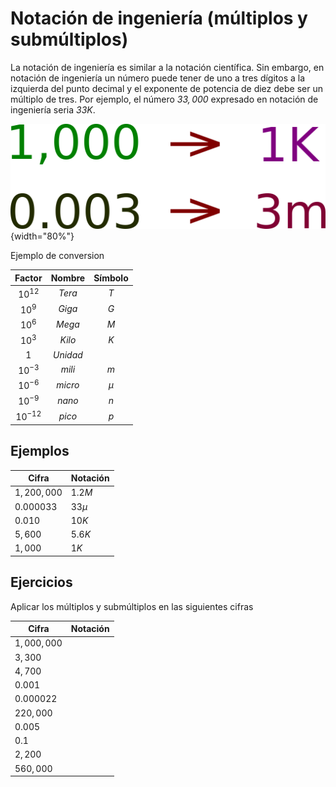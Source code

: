 # Notación de ingeniería (múltiplos y submúltiplos)

La notación de ingeniería es similar a la notación científica. Sin embargo, en notación de ingeniería un número puede tener de uno a tres dígitos a la izquierda del punto decimal y el exponente de potencia de diez debe ser un múltiplo de tres. Por ejemplo, el número *$33,000$* expresado en notación de ingeniería seria *$33K$*.


![conversion](../assets/conversion.png){width="80%"}
<figcaption>Ejemplo de conversion</figcaption>

|   Factor   |  Nombre  | Símbolo |
| :--------: | :------: | :-----: |
| $10^{12}$  |  $Tera$  |   $T$   |
|   $10^9$   |  $Giga$  |   $G$   |
|   $10^6$   |  $Mega$  |   $M$   |
|   $10^3$   |  $Kilo$  |   $K$   |
|    $1$     | $Unidad$ |         |
| $10^{-3}$  |  $mili$  |   $m$   |
| $10^{-6}$  | $micro$  |  $\mu$  |
| $10^{-9}$  |  $nano$  |   $n$   |
| $10^{-12}$ |  $pico$  |   $p$   |

## Ejemplos

| Cifra       | Notación |
| ----------- | -------- |
| $1,200,000$ | $1.2M$   |
| $0.000033$  | $33 \mu$ |
| $0.010$     | $10K$    |
| $5,600$     | $5.6K$   |
| $1,000$     | $1K$     |

## Ejercicios

Aplicar los múltiplos y submúltiplos en las siguientes cifras

| Cifra       | Notación |
| ----------- | -------- |
| $1,000,000$ |          |
| $3,300$     |          |
| $4,700$     |          |
| $0.001$     |          |
| $0.000022$  |          |
| $220,000$   |          |
| $0.005$     |          |
| $0.1$       |          |
| $2,200$     |          |
| $560,000$   |          |
